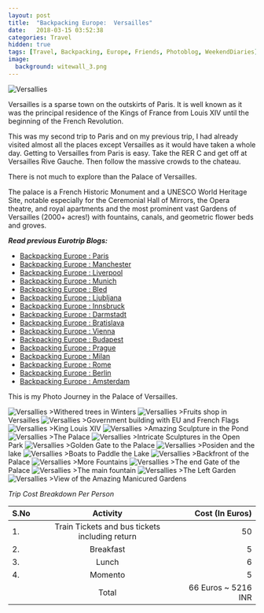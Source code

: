 ```yaml
---
layout: post
title:  "Backpacking Europe:  Versailles"
date:   2018-03-15 03:52:38
categories: Travel
hidden: true
tags: [Travel, Backpacking, Europe, Friends, Photoblog, WeekendDiaries]
image:
  background: witewall_3.png
---
```

<img src="https://i.imgur.com/dD650aQ.jpg" alt="Versallies">

Versailles is a sparse town on the outskirts of Paris. It is well known as it was the principal residence of the Kings of France from Louis XIV until the beginning of the French Revolution.

This was my second trip to Paris and on my previous trip, I had already visited almost all the places except Versailles as it would have taken a whole day. Getting to Versailles from Paris is easy. Take the RER C and get off at Versailles Rive Gauche. Then follow the massive crowds to the chateau.

There is not much to explore than the Palace of Versailles.

The palace is a French Historic Monument and a UNESCO World Heritage Site, notable especially for the Ceremonial Hall of Mirrors, the Opera theatre, and royal apartments and the most prominent vast Gardens of Versailles (2000+ acres!) with fountains, canals, and geometric flower beds and groves.

**_Read previous Eurotrip Blogs:_**
+ <a href="http://yogeshpandey.in/travel/Backpacking-Europe-Paris/">Backpacking Europe : Paris</a>
+ <a href="http://yogeshpandey.in/travel/Backpacking-Europe-Manchester/">Backpacking Europe : Manchester</a>
+ <a href="http://yogeshpandey.in/travel/Backpacking-Europe-Liverpool">Backpacking Europe : Liverpool</a>
+ <a href="http://yogeshpandey.in/travel/Backpacking-Europe-Munich/">Backpacking Europe : Munich</a>
+ <a href="http://yogeshpandey.in/travel/Backpacking-Europe-bled/">Backpacking Europe : Bled</a>
+ <a href="http://yogeshpandey.in/travel/Backpacking-Europe-Ljubljana/">Backpacking Europe : Ljubljana</a>
+ <a href="http://yogeshpandey.in/travel/Backpacking-Europe-Innsbruck/">Backpacking Europe : Innsbruck</a>
+ <a href="http://yogeshpandey.in/travel/Backpacking-Europe-Dramstadt/">Backpacking Europe : Darmstadt</a>
+ <a href="http://yogeshpandey.in/travel/Backpacking-Europe-Bratislava/">Backpacking Europe : Bratislava</a>
+ <a href="http://yogeshpandey.in/travel/Backpacking-Europe-Vienna/">Backpacking Europe : Vienna</a>
+ <a href="http://yogeshpandey.in/travel/Backpacking-Europe-Budapest/">Backpacking Europe : Budapest</a>
+ <a href="http://yogeshpandey.in/travel/Backpacking-Europe-Prague/">Backpacking Europe : Prague</a>
+ <a href="http://yogeshpandey.in/travel/Backpacking-Europe-Milan/">Backpacking Europe : Milan</a>
+ <a href="http://yogeshpandey.in/travel/Backpacking-Europe-ROME/">Backpacking Europe :  Rome</a>
+ <a href="http://yogeshpandey.in/travel/Backpacking-Europe-Berlin/">Backpacking Europe : Berlin</a>
+ <a href="http://yogeshpandey.in/travel/Backpacking-Europe-Amsterdam/">Backpacking Europe : Amsterdam</a>


This is my Photo Journey in the Palace of Versailles.

<img src="https://i.imgur.com/UD6sQYe.jpg" alt="Versallies">
>Withered trees in Winters

<img src="https://i.imgur.com/Ta2zsgN.jpg" alt="Versallies">
>Fruits shop in Versailles

<img src="https://i.imgur.com/LZVqMAD.jpg" alt="Versallies">
>Government building with EU and French Flags

<img src="https://i.imgur.com/k7iegWg.jpg" alt="Versallies">
>King Louis XIV

<img src="https://i.imgur.com/AozAFNI.jpg" alt="Versallies">
>Amazing Sculpture in the Pond

<img src="https://i.imgur.com/uJyx3s4.jpg" alt="Versallies">
>The Palace

<img src="https://i.imgur.com/in4xEJW.jpg" alt="Versallies">
>Intricate Sculptures in the Open Park

<img src="https://i.imgur.com/ol0RjZ7.jpg" alt="Versallies">
>Golden Gate to the Palace

<img src="https://i.imgur.com/tTOsdN9.jpg" alt="Versallies">
>Posiden and the lake

<img src="https://i.imgur.com/V6UhD08.jpg" alt="Versallies">
>Boats to Paddle the Lake

<img src="https://i.imgur.com/h8xXWR4.jpg" alt="Versallies">
>Backfront of the Palace

<img src="https://i.imgur.com/l4N6wi1.jpg" alt="Versallies">
>More Fountains

<img src="https://i.imgur.com/NVHtAQP.jpg" alt="Versallies">
>The end Gate of the Palace

<img src="https://i.imgur.com/9XPuG2p.jpg" alt="Versallies">
>The main fountain

<img src="https://i.imgur.com/ImxEbgf.jpg" alt="Versallies">
>The Left Garden

<img src="https://i.imgur.com/VUulS5S.jpg" alt="Versallies">
>View of the Amazing Manicured Gardens

*Trip Cost Breakdown Per Person*

| S.No | Activity|Cost (In Euros) |
|:----------|:----------:|-:|
| 1.      | Train Tickets and bus tickets including return    |50|
| 2.      |   Breakfast    |5|
| 3.      |    Lunch   |6|
| 4.      | Momento      |5|
||Total| 66 Euros  ~ 5216 INR|
